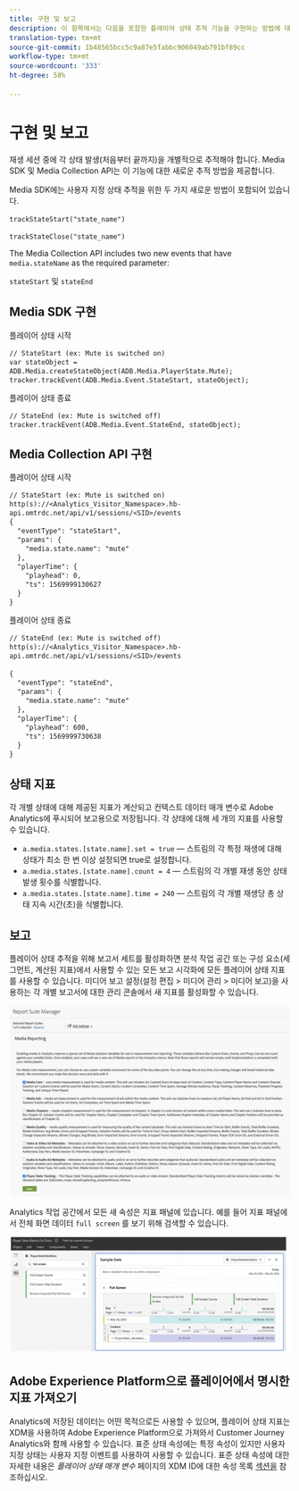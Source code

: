 ```yaml
---
title: 구현 및 보고
description: 이 항목에서는 다음을 포함한 플레이어 상태 추적 기능을 구현하는 방법에 대해 설명합니다.
translation-type: tm+mt
source-git-commit: 1b48565bcc5c9a87e5fabbc906049ab791bf89cc
workflow-type: tm+mt
source-wordcount: '333'
ht-degree: 58%

---
```



# 구현 및 보고

재생 세션 중에 각 상태 발생(처음부터 끝까지)을 개별적으로 추적해야 합니다. Media SDK 및 Media Collection API는 이 기능에 대한 새로운 추적 방법을 제공합니다.

Media SDK에는 사용자 지정 상태 추적을 위한 두 가지 새로운 방법이 포함되어 있습니다.

`trackStateStart("state_name")`

`trackStateClose("state_name")`


The Media Collection API includes two new events that have `media.stateName` as the required parameter:

`stateStart` 및 `stateEnd`

## Media SDK 구현

플레이어 상태 시작

```
// StateStart (ex: Mute is switched on)
var stateObject = ADB.Media.createStateObject(ADB.Media.PlayerState.Mute);
tracker.trackEvent(ADB.Media.Event.StateStart, stateObject);
```

플레이어 상태 종료

```
// StateEnd (ex: Mute is switched off)
tracker.trackEvent(ADB.Media.Event.StateEnd, stateObject);
```


## Media Collection API 구현

플레이어 상태 시작

```
// StateStart (ex: Mute is switched on)
http(s)://<Analytics_Visitor_Namespace>.hb-api.omtrdc.net/api/v1/sessions/<SID>/events
{
  "eventType": "stateStart",
  "params": {
    "media.state.name": "mute"
  },
  "playerTime": {
    "playhead": 0,
    "ts": 1569999130627
  }
}
```

플레이어 상태 종료

```
// StateEnd (ex: Mute is switched off)
http(s)://<Analytics_Visitor_Namespace>.hb-api.omtrdc.net/api/v1/sessions/<SID>/events

{
  "eventType": "stateEnd",
  "params": {
    "media.state.name": "mute"
  },
  "playerTime": {
    "playhead": 600,
    "ts": 1569999730638
  }
}
```

## 상태 지표

각 개별 상태에 대해 제공된 지표가 계산되고 컨텍스트 데이터 매개 변수로 Adobe Analytics에 푸시되어 보고용으로 저장됩니다. 각 상태에 대해 세 개의 지표를 사용할 수 있습니다.

* `a.media.states.[state.name].set = true` — 스트림의 각 특정 재생에 대해 상태가 최소 한 번 이상 설정되면 true로 설정합니다.
* `a.media.states.[state.name].count = 4` — 스트림의 각 개별 재생 동안 상태 발생 횟수를 식별합니다.
* `a.media.states.[state.name].time = 240` — 스트림의 각 개별 재생당 총 상태 지속 시간(초)을 식별합니다.

## 보고

플레이어 상태 추적을 위해 보고서 세트를 활성화하면 분석 작업 공간 또는 구성 요소(세그먼트, 계산된 지표)에서 사용할 수 있는 모든 보고 시각화에 모든 플레이어 상태 지표를 사용할 수 있습니다. 미디어 보고 설정(설정 편집 > 미디어 관리 > 미디어 보고)을 사용하는 각 개별 보고서에 대한 관리 콘솔에서 새 지표를 활성화할 수 있습니다.

![](assets/report-setup.png)

Analytics 작업 공간에서 모든 새 속성은 지표 패널에 있습니다. 예를 들어 지표 패널에서 전체 화면 데이터 `full screen` 를 보기 위해 검색할 수 있습니다.

![](assets/full-screen-report.png)

## Adobe Experience Platform으로 플레이어에서 명시한 지표 가져오기

Analytics에 저장된 데이터는 어떤 목적으로든 사용할 수 있으며, 플레이어 상태 지표는 XDM을 사용하여 Adobe Experience Platform으로 가져와서 Customer Journey Analytics와 함께 사용할 수 있습니다. 표준 상태 속성에는 특정 속성이 있지만 사용자 지정 상태는 사용자 지정 이벤트를 사용하여 사용할 수 있습니다. 표준 상태 속성에 대한 자세한 내용은 *플레이어 상태 매개 변수* 페이지의 XDM ID에 대한 속성 목록 [섹션을](/help/metrics-and-metadata/player-state-parameters.md) 참조하십시오.
